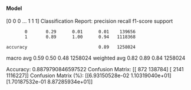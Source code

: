 #### Model
[0 0 0 ... 1 1 1]
Classification Report:
              precision    recall  f1-score   support

           0       0.29      0.01      0.01    139656
           1       0.89      1.00      0.94   1118368

    accuracy                           0.89   1258024
   macro avg       0.59      0.50      0.48   1258024
weighted avg       0.82      0.89      0.84   1258024

Accuracy: 0.8879790846597522
Confusion Matrix:
[[    872  138784]
 [   2141 1116227]]
Confusion Matrix (%):
[[6.93150528e-02 1.10319040e+01]
 [1.70187532e-01 8.87285934e+01]]
